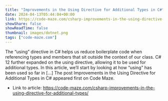 ```yaml
---
title: "Improvements in the Using Directive for Additional Types in C#"
date: 2024-04-13T05:44:04+00:00
link: https://code-maze.com/csharp-improvements-in-the-using-directive-for-additional-types/
showShare: false
showReadTime: false
thumbnail: images/dotnet.png
tags: ["code-maze.com"]
---
```

The “using” directive in C# helps us reduce boilerplate code when referencing types and members that sit outside the context of our class. C# 12 further expanded on the using directive, allowing it to be used for additional types. In this article, we’ll start by looking at how “using” has been used so far in […]
The post Improvements in the Using Directive for Additional Types in C# appeared first on Code Maze.

- Link to article: https://code-maze.com/csharp-improvements-in-the-using-directive-for-additional-types/